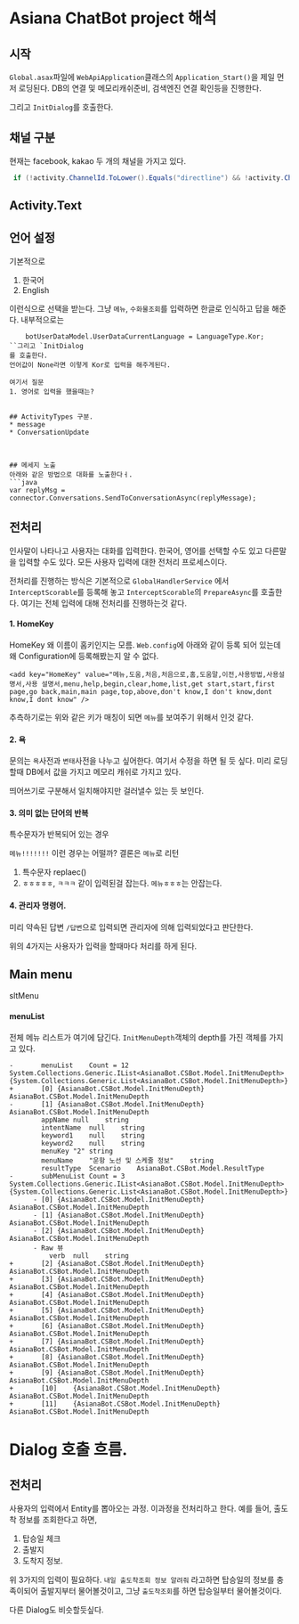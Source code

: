# Asiana ChatBot project 해석


## 시작
`Global.asax`파일에 `WebApiApplication`클래스의 `Application_Start()`을 제일 먼저 로딩된다.
DB의 연결 및 메모리캐쉬준비, 검색엔진 연결 확인등을 진행한다.

그리고 `InitDialog`를 호출한다.





## 채널 구분
현재는 facebook, kakao 두 개의 채널을 가지고 있다.

```csharp
 if (!activity.ChannelId.ToLower().Equals("directline") && !activity.ChannelId.ToLower().Equals("kakaotalk"));
```




## Activity.Text



## 언어 설정
기본적으로
1. 한국어
2. English


이런식으로 선택을 받는다. 그냥 `메뉴`, `수화물조회`를 입력하면 한글로 인식하고 답을 해준다.
내부적으로는
```
    botUserDataModel.UserDataCurrentLanguage = LanguageType.Kor;
``그리고 `InitDialog
를 호출한다.
언어값이 None라면 이렇게 Kor로 입력을 해주게된다.

여기서 질문
1. 영어로 입력을 했을때는?


## ActivityTypes 구분.
* message
* ConversationUpdate



## 메세지 노출
아래와 같은 방법으로 대화를 노출한다ㅓ.
```java
var replyMsg = connector.Conversations.SendToConversationAsync(replyMessage);
```


## 전처리
인사말이 나타나고 사용자는 대화를 입력한다. 한국어, 영어를 선택할 수도 있고 다른말을 입력할 수도 있다.
모든 사용자 입력에 대한 전처리 프로세스이다.

전처리를 진행하는 방식은 기본적으로 `GlobalHandlerService` 에서 `InterceptScorable`를 등록해 놓고 `InterceptScorable`의 `PrepareAsync`를 호출한다. 여기는 전체 입력에 대해 전처리를 진행하는것 같다.

#### 1. HomeKey
HomeKey 왜 이름이 홈키인지는 모름.  `Web.config`에 아래와 같이 등록 되어 있는데 왜 Configuration에 등록해봤는지 알 수 없다.
```
<add key="HomeKey" value="메뉴,도움,처음,처음으로,홈,도움말,이전,사용방법,사용설명서,사용 설명서,menu,help,begin,clear,home,list,get start,start,first page,go back,main,main page,top,above,don't know,I don't know,dont know,I dont know" />
```

추측하기로는 위와 같은 키가 매칭이 되면 `메뉴`를 보여주기 위해서 인것 같다.

#### 2. 욕
문의는 `욕`사전과 `변태`사전을 나누고 싶어한다. 여기서 수정을 하면 될 듯 싶다.
미리 로딩할때 DB에서 값을 가지고 메모리 캐쉬로 가지고 있다.

띄어쓰기로 구분해서 일치해야지만 걸러낼수 있는 듯 보인다.

#### 3. 의미 없는 단어의 반복
특수문자가 반복되어 있는 경우

`메뉴!!!!!!!` 이런 경우는 어떨까?
결론은 `메뉴`로 리턴

1. 특수문자 replaec()
2. `ㅎㅎㅎㅎㅎ`, `ㅋㅋㅋ` 같이 입력된걸 잡는다. `메뉴ㅎㅎㅎ`는 안잡는다.

#### 4. 관리자 명령어.
미리 약속된 답변 `/답변`으로 입력되면 관리자에 의해 입력되었다고 판단한다.


위의 4가지는 사용자가 입력을 할때마다 처리를 하게 된다.




## Main menu

sltMenu
#### menuList
전체 메뉴 리스트가 여기에 담긴다. `InitMenuDepth`객체의 depth를 가진 객체를 가지고 있다.

```
-		menuList	Count = 12	System.Collections.Generic.IList<AsianaBot.CSBot.Model.InitMenuDepth> {System.Collections.Generic.List<AsianaBot.CSBot.Model.InitMenuDepth>}
+		[0]	{AsianaBot.CSBot.Model.InitMenuDepth}	AsianaBot.CSBot.Model.InitMenuDepth
-		[1]	{AsianaBot.CSBot.Model.InitMenuDepth}	AsianaBot.CSBot.Model.InitMenuDepth
		appName	null	string
		intentName	null	string
		keyword1	null	string
		keyword2	null	string
		menuKey	"2"	string
		menuName	"운항 노선 및 스케줄 정보"	string
		resultType	Scenario	AsianaBot.CSBot.Model.ResultType
-		subMenuList	Count = 3	System.Collections.Generic.IList<AsianaBot.CSBot.Model.InitMenuDepth> {System.Collections.Generic.List<AsianaBot.CSBot.Model.InitMenuDepth>}
      - [0]	{AsianaBot.CSBot.Model.InitMenuDepth}	AsianaBot.CSBot.Model.InitMenuDepth
      - [1]	{AsianaBot.CSBot.Model.InitMenuDepth}	AsianaBot.CSBot.Model.InitMenuDepth
      - [2]	{AsianaBot.CSBot.Model.InitMenuDepth}	AsianaBot.CSBot.Model.InitMenuDepth
      - Raw 뷰		
		  verb	null	string
+		[2]	{AsianaBot.CSBot.Model.InitMenuDepth}	AsianaBot.CSBot.Model.InitMenuDepth
+		[3]	{AsianaBot.CSBot.Model.InitMenuDepth}	AsianaBot.CSBot.Model.InitMenuDepth
+		[4]	{AsianaBot.CSBot.Model.InitMenuDepth}	AsianaBot.CSBot.Model.InitMenuDepth
+		[5]	{AsianaBot.CSBot.Model.InitMenuDepth}	AsianaBot.CSBot.Model.InitMenuDepth
+		[6]	{AsianaBot.CSBot.Model.InitMenuDepth}	AsianaBot.CSBot.Model.InitMenuDepth
+		[7]	{AsianaBot.CSBot.Model.InitMenuDepth}	AsianaBot.CSBot.Model.InitMenuDepth
+		[8]	{AsianaBot.CSBot.Model.InitMenuDepth}	AsianaBot.CSBot.Model.InitMenuDepth
+		[9]	{AsianaBot.CSBot.Model.InitMenuDepth}	AsianaBot.CSBot.Model.InitMenuDepth
+		[10]	{AsianaBot.CSBot.Model.InitMenuDepth}	AsianaBot.CSBot.Model.InitMenuDepth
+		[11]	{AsianaBot.CSBot.Model.InitMenuDepth}	AsianaBot.CSBot.Model.InitMenuDepth

```




# Dialog 호출 흐름.



## 전처리
사용자의 입력에서 Entity를 뽑아오는 과정. 이과정을 전처리하고 한다.
예를 들어, 출도착 정보를 조회한다고 하면,

1. 탑승일 체크
2. 출발지
3. 도착지 정보.

위 3가지의 입력이 필요하다.
`내일 출도착조회 정보 알려줘` 라고하면 탑승일의 정보를 충족이되어 출발지부터 물어볼것이고, 그냥 `출도착조회`를 하면 탑승일부터 물어볼것이다.

다른 Dialog도 비슷할듯싶다.
